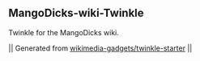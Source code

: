 ## MangoDicks-wiki-Twinkle

Twinkle for the MangoDicks wiki.

|| Generated from [wikimedia-gadgets/twinkle-starter](https://github.com/wikimedia-gadgets/twinkle-starter) ||